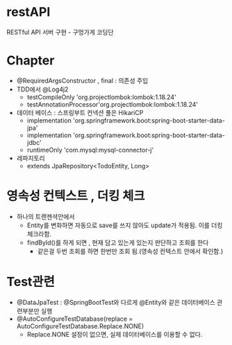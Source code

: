 # restAPI
RESTful API 서버 구현 - 구멍가게 코딩단 


# Chapter 
- @RequiredArgsConstructor , final : 의존성 주입
- TDD에서 @Log4j2
  - testCompileOnly 'org.projectlombok:lombok:1.18.24' 
  - testAnnotationProcessor'org.projectlombok:lombok:1.18.24'
- 데이터 베이스 : 스프링부트 컨넥션 풀은 HikariCP
  - implementation 'org.springframework.boot:spring-boot-starter-data-jpa'
  - implementation 'org.springframework.boot:spring-boot-starter-data-jdbc'
  - runtimeOnly 'com.mysql:mysql-connector-j'
- 레파지토리
  - extends JpaRepository<TodoEntity, Long>

# 영속성 컨텍스트 , 더킹 체크
- 하나의 트랜젠셕안에서 
  - Entity를 변화하면 자동으로 save를 쓰지 않아도 update가 적용됨. 이를 더킹 체크라함.
  - findById()를 하게 되면 , 현재 담고 있는게 있는지 판단하고 조회를 한다 
    - 같은걸 두번 조회를 하면 한번만 조회 됨.(영속성 컨텍스트 안에서 확인함.)

# Test관련
- @DataJpaTest : @SpringBootTest와 다르게 @Entity와 같은 데이터베이스 관련부분만 실행
- @AutoConfigureTestDatabase(replace = AutoConfigureTestDatabase.Replace.NONE)
  - Replace.NONE 설정이 없으면, 실제 데이터베이스를 이용할 수 없다.


